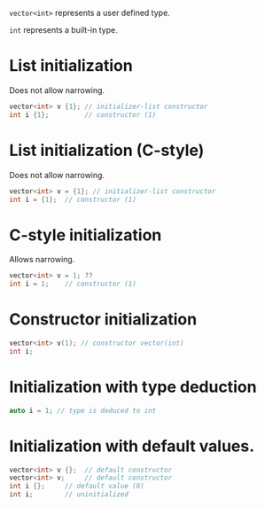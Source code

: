 `vector<int>` represents a user defined type.

`int` represents a built-in type.

# List initialization
Does not allow narrowing.
```c++
vector<int> v {1}; // initializer-list constructor
int i {1}; 	       // constructor (1)
```
# List initialization (C-style)
Does not allow narrowing.
```c++
vector<int> v = {1}; // initializer-list constructor
int i = {1};  // constructor (1)
```

# C-style initialization
Allows narrowing.
```c++
vector<int> v = 1; ??
int i = 1;    // constructor (1)
```

# Constructor initialization
```c++
vector<int> v(1); // constructor vector(int)
int i;
```

# Initialization with type deduction
```c++
auto i = 1; // type is deduced to int
```
# Initialization with default values.
```c++
vector<int> v {};  // default constructor
vector<int> v;     // default constructor
int i {};     // default value (0)
int i;        // uninitialized
```
